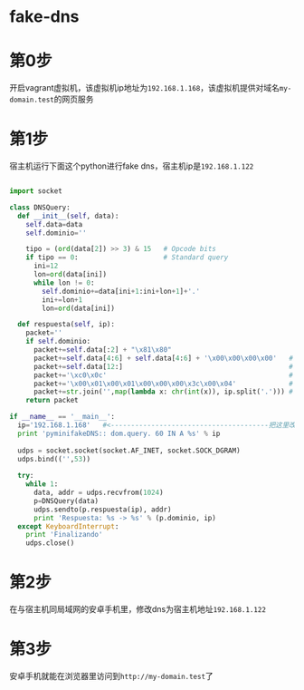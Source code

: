 # fake-dns

# 第0步

开启vagrant虚拟机，该虚拟机ip地址为`192.168.1.168`，该虚拟机提供对域名`my-domain.test`的网页服务

# 第1步

宿主机运行下面这个python进行fake dns，宿主机ip是`192.168.1.122`


```python

import socket

class DNSQuery:
  def __init__(self, data):
    self.data=data
    self.dominio=''

    tipo = (ord(data[2]) >> 3) & 15   # Opcode bits
    if tipo == 0:                     # Standard query
      ini=12
      lon=ord(data[ini])
      while lon != 0:
        self.dominio+=data[ini+1:ini+lon+1]+'.'
        ini+=lon+1
        lon=ord(data[ini])

  def respuesta(self, ip):
    packet=''
    if self.dominio:
      packet+=self.data[:2] + "\x81\x80"
      packet+=self.data[4:6] + self.data[4:6] + '\x00\x00\x00\x00'   # Questions and Answers Counts
      packet+=self.data[12:]                                         # Original Domain Name Question
      packet+='\xc0\x0c'                                             # Pointer to domain name
      packet+='\x00\x01\x00\x01\x00\x00\x00\x3c\x00\x04'             # Response type, ttl and resource data length -> 4 bytes
      packet+=str.join('',map(lambda x: chr(int(x)), ip.split('.'))) # 4bytes of IP
    return packet

if __name__ == '__main__':
  ip='192.168.1.168'   #<---------------------------------------把这里改成目标局域网地址就行
  print 'pyminifakeDNS:: dom.query. 60 IN A %s' % ip
  
  udps = socket.socket(socket.AF_INET, socket.SOCK_DGRAM)
  udps.bind(('',53))
  
  try:
    while 1:
      data, addr = udps.recvfrom(1024)
      p=DNSQuery(data)
      udps.sendto(p.respuesta(ip), addr)
      print 'Respuesta: %s -> %s' % (p.dominio, ip)
  except KeyboardInterrupt:
    print 'Finalizando'
    udps.close()


```


# 第2步

在与宿主机同局域网的安卓手机里，修改dns为宿主机地址`192.168.1.122`

# 第3步

安卓手机就能在浏览器里访问到`http://my-domain.test`了



